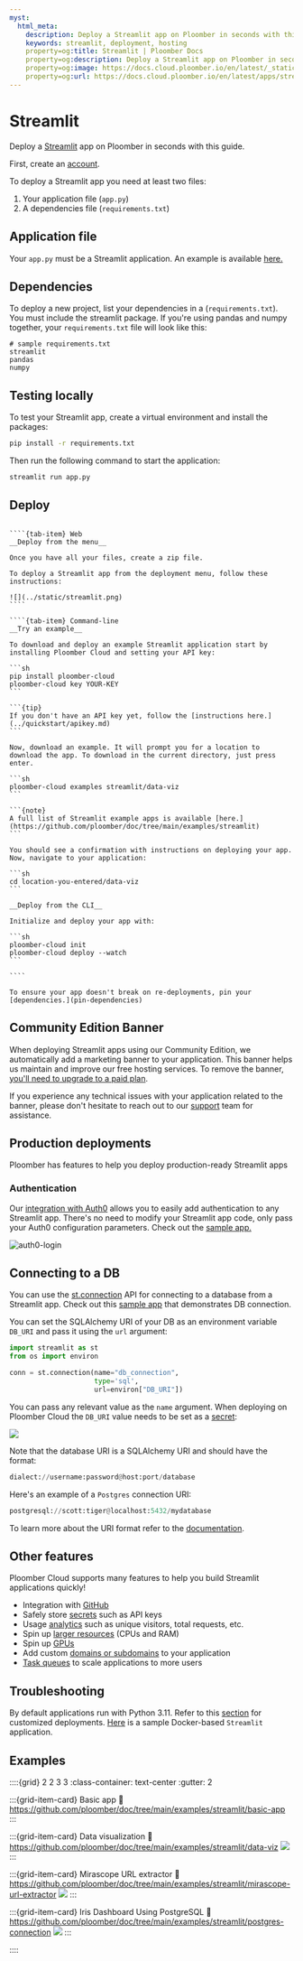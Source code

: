 ```yaml
---
myst:
  html_meta:
    description: Deploy a Streamlit app on Ploomber in seconds with this guide.
    keywords: streamlit, deployment, hosting
    property=og:title: Streamlit | Ploomber Docs
    property=og:description: Deploy a Streamlit app on Ploomber in seconds with this guide.
    property=og:image: https://docs.cloud.ploomber.io/en/latest/_static/opengraph-images-streamlit.png
    property=og:url: https://docs.cloud.ploomber.io/en/latest/apps/streamlit.html
---
```


# Streamlit

Deploy a [Streamlit](https://streamlit.io/) app on Ploomber in seconds with this guide.

First, create an [account](https://platform.ploomber.io/register?utm_source=streamlit&utm_medium=documentation).

To deploy a Streamlit app you need at least two files:

1. Your application file (`app.py`)
2. A dependencies file (`requirements.txt`)

## Application file

Your `app.py` must be a Streamlit application. An example is available [here.](https://github.com/ploomber/doc/blob/main/examples/streamlit/data-viz/app.py)

## Dependencies

To deploy a new project, list your dependencies in a (`requirements.txt`). You must include the streamlit package. If you're using pandas and numpy together, your `requirements.txt` file will look like this:

```
# sample requirements.txt
streamlit
pandas
numpy
```

## Testing locally

To test your Streamlit app, create a virtual environment and install the packages:

```bash
pip install -r requirements.txt
```

Then run the following command to start the application:

```bash
streamlit run app.py
```

## Deploy

`````{tab-set}

````{tab-item} Web
__Deploy from the menu__

Once you have all your files, create a zip file.

To deploy a Streamlit app from the deployment menu, follow these instructions:

![](../static/streamlit.png)
````

````{tab-item} Command-line
__Try an example__

To download and deploy an example Streamlit application start by installing Ploomber Cloud and setting your API key:

```sh
pip install ploomber-cloud
ploomber-cloud key YOUR-KEY
```

```{tip}
If you don't have an API key yet, follow the [instructions here.](../quickstart/apikey.md)
```

Now, download an example. It will prompt you for a location to download the app. To download in the current directory, just press enter.

```sh
ploomber-cloud examples streamlit/data-viz
```

```{note}
A full list of Streamlit example apps is available [here.](https://github.com/ploomber/doc/tree/main/examples/streamlit)
```

You should see a confirmation with instructions on deploying your app. Now, navigate to your application:

```sh
cd location-you-entered/data-viz
```

__Deploy from the CLI__

Initialize and deploy your app with:

```sh
ploomber-cloud init
ploomber-cloud deploy --watch
```

````
`````


```{tip}
To ensure your app doesn't break on re-deployments, pin your [dependencies.](pin-dependencies)
```

## Community Edition Banner

When deploying Streamlit apps using our Community Edition, we automatically add a marketing banner to your application. This banner helps us maintain and improve our free hosting services. To remove the banner, [you'll need to upgrade to a paid plan](https://www.platform.ploomber.io/register/?trial=pro).

If you experience any technical issues with your application related to the banner, please don't hesitate to reach out to our [support](support) team for assistance.

## Production deployments

Ploomber has features to help you deploy production-ready Streamlit apps

### Authentication

Our [integration with Auth0](auth0-integration) allows you to easily add authentication
to any Streamlit app. There's no need to modify your Streamlit app code, only pass your
Auth0 configuration parameters. Check out the [sample app.](https://github.com/ploomber/doc/tree/main/examples/streamlit/app-with-auth0)

![auth0-login](../static/password/auth0-login.png)

## Connecting to a DB

You can use the [st.connection](https://docs.streamlit.io/develop/api-reference/connections/st.connection) API for connecting to a database from a Streamlit app.
Check out this [sample app](https://github.com/ploomber/doc/tree/main/examples/streamlit/db-connection) that demonstrates DB connection.

You can set the SQLAlchemy URI of your DB as an environment variable `DB_URI` and pass it using the `url` argument:

```python
import streamlit as st
from os import environ

conn = st.connection(name="db_connection",
                     type='sql',
                     url=environ["DB_URI"])
```

You can pass any relevant value as the `name` argument. When deploying on Ploomber Cloud the `DB_URI` value needs to be set as a [secret](https://docs.cloud.ploomber.io/en/latest/user-guide/secrets.html):

![](../static/streamlit_db.png)

Note that the database URI is a SQLAlchemy URI and should have the format:

```python
dialect://username:password@host:port/database
```

Here's an example of a `Postgres` connection URI:

```python
postgresql://scott:tiger@localhost:5432/mydatabase
```

To learn more about the URI format refer to the [documentation](https://docs.sqlalchemy.org/en/20/core/engines.html#database-urls).

## Other features

Ploomber Cloud supports many features to help you build Streamlit applications quickly!

- Integration with [GitHub](../user-guide/github.md)
- Safely store [secrets](../user-guide/secrets.md) such as API keys
- Usage [analytics](../user-guide/analytics.md) such as unique visitors, total requests, etc.
- Spin up [larger resources](../user-guide/resources.md) (CPUs and RAM)
- Spin up [GPUs](../user-guide/gpu.md)
- Add custom [domains or subdomains](../user-guide/custom-domains.md) to your application
- [Task queues](task-queues) to scale applications to more users


## Troubleshooting

By default applications run with Python 3.11. Refer to this [section](../faq/faq.md#customize-deployment) for customized deployments.
[Here](https://github.com/ploomber/doc/tree/main/examples/streamlit/docker-based) is a sample Docker-based `Streamlit` application.

## Examples

::::{grid} 2 2 3 3
:class-container: text-center
:gutter: 2

:::{grid-item-card} Basic app
:link: https://github.com/ploomber/doc/tree/main/examples/streamlit/basic-app
:::

:::{grid-item-card} Data visualization
:link: https://github.com/ploomber/doc/tree/main/examples/streamlit/data-viz
![](https://github.com/ploomber/doc/raw/main/examples/streamlit/data-viz/screenshot.webp)
:::

:::{grid-item-card} Mirascope URL extractor
:link: https://github.com/ploomber/doc/tree/main/examples/streamlit/mirascope-url-extractor
![](https://github.com/ploomber/doc/raw/main/examples/streamlit/mirascope-url-extractor/screenshot.png)
:::

:::{grid-item-card} Iris Dashboard Using PostgreSQL
:link: https://github.com/ploomber/doc/tree/main/examples/streamlit/postgres-connection
![](https://github.com/ploomber/doc/raw/main/examples/streamlit/postgres-connection/app.png)
:::

::::
